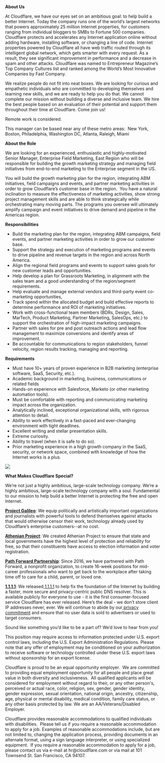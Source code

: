 <div class="content-intro">
	<div><strong>About Us</strong></div>
	<div>
		<p><span style="font-weight: 400;">At Cloudflare, we have our eyes set on an ambitious goal: to help build a better Internet. Today the company runs one of the world’s largest networks that powers approximately 25 million Internet properties, for customers ranging from individual bloggers to SMBs to Fortune 500 companies. Cloudflare protects and accelerates any Internet application online without adding hardware, installing software, or changing a line of code. Internet properties powered by Cloudflare all have web traffic routed through its intelligent global network, which gets smarter with every request. As a result, they see significant improvement in performance and a decrease in spam and other attacks. Cloudflare was named to Entrepreneur Magazine’s Top Company Cultures list and ranked among the World’s Most Innovative Companies by Fast Company.</span><span style="font-weight: 400;">&nbsp;</span></p>
		<p><span style="font-weight: 400;">We realize people do not fit into neat boxes. We are looking for curious and empathetic individuals who are committed to developing themselves and learning new skills, and we are ready to help you do that. We cannot complete our mission without building a diverse and inclusive team. We hire the best people based on an evaluation of their potential and support them throughout their time at Cloudflare. Come join us!&nbsp;</span></p>
	</div>
</div>
<div>
	<div>
		<p>Remote work is considered.</p>
		<p>This manager can be based near any of these metro areas: &nbsp;New York, Boston, Philadelphia, Washington DC, Atlanta, Raleigh, Miami</p>
		<p><strong>About the Role</strong></p>
		<p>We are looking for an experienced, enthusiastic and highly-motivated Senior Manager, Enterprise Field Marketing, East Region who will be responsible for building the growth marketing strategy and managing field initiatives from end-to-end marketing to the Enterprise segment in the US.</p>
		<p>You will build the growth marketing plan for the region, integrating ABM initiatives, field campaigns and events, and partner marketing activities in order to grow Cloudflare’s customer base in the region.&nbsp; You have a natural inclination to measure the effectiveness of marketing activities, show strong project management skills and are able to think strategically while orchestrating many moving parts. The programs you oversee will ultimately amplify campaign and event initiatives to drive demand and pipeline in the Americas region.</p>
		<p><strong>Responsibilities</strong></p>
		<ul>
			<li>Build the marketing plan for the region, integrating ABM campaigns, field events, and partner marketing activities in order to grow our customer base.</li>
			<li>Support the strategy and execution of marketing programs and events to drive pipeline and revenue targets in the region and across North America.</li>
			<li>Align the regional field programs and events to support sales goals for new customer leads and opportunities.</li>
			<li>Help develop a plan for Grassroots Marketing, in alignment with the sales team and a good understanding of the region/segment requirements.</li>
			<li>Help evaluate and manage external vendors and third-party event co-marketing opportunities,&nbsp;</li>
			<li>Track spend within the allocated budget and build effective reports to determine performance and ROI of marketing initiatives.</li>
			<li>Work with cross-functional team members (BDRs, Design, Sales, MarTech, Product Marketing, Partner Marketing, SalesOps, etc.) to support the orchestration of high-impact marketing campaigns.</li>
			<li>Partner with sales for pre and post outreach actions and lead flow management to maximize conversions and identify areas of improvement.</li>
			<li>Be accountable for communications to region stakeholders, funnel velocity, region results tracking, managing and reporting.</li>
		</ul>
		<p><strong>Requirements</strong></p>
		<ul>
			<li>Must have 10+ years of proven experience in B2B marketing (enterprise software, SaaS, Security, etc.).</li>
			<li>Academic background in marketing, business, communications or related fields</li>
			<li>Hands-on experience with Salesforce, Marketo (or other marketing automation tools).</li>
			<li>Must be comfortable with reporting and communicating marketing impact across the organization.</li>
			<li>Analytically inclined, exceptional organizational skills, with rigorous attention to detail.</li>
			<li>Ability to work effectively in a fast-paced and ever-changing environment with tight deadlines.</li>
			<li>Excellent writing and stellar presentation skills.</li>
			<li>Extreme curiosity.</li>
			<li>Ability to travel (when it is safe to do so).&nbsp;</li>
			<li>Prior marketing experience in a high growth company in the SaaS, security, or network space, combined with knowledge of how the Internet works is a plus.</li>
		</ul>
	</div>
</div>
<div class="yj6qo ajU">
	<div id=":x3" class="ajR" data-tooltip="Show trimmed content"><img class="ajT" src="https://ssl.gstatic.com/ui/v1/icons/mail/images/cleardot.gif"></div>
</div>
<div class="content-conclusion">
	<p><strong>What Makes Cloudflare Special?</strong></p>
	<p><span style="font-weight: 400;">We’re not just a highly ambitious, large-scale technology company. We’re a highly ambitious, large-scale technology company with a soul. Fundamental to our mission to help build a better Internet is protecting the free and open Internet.</span></p>
	<p><a href="https://blog.cloudflare.com/protecting-free-expression-online/"><strong>Project Galileo</strong></a><span style="font-weight: 400;">: We equip politically and artistically important organizations and journalists with powerful tools to defend themselves against attacks that would otherwise censor their work, technology already used by Cloudflare’s enterprise customers--at no cost.</span></p>
	<p><strong><a href="https://www.cloudflare.com/athenian/">Athenian Project</a></strong><span style="font-weight: 400;">: We created Athenian Project to ensure that state and local governments have the highest level of protection and reliability for free, so that their constituents have access to election information and voter registration.</span></p>
	<p><a href="https://blog.cloudflare.com/tag/path-forward/"><strong>Path Forward Partnership</strong></a><span style="font-weight: 400;">: Since 2016, we have partnered with Path Forward, a nonprofit organization, to create 16-week positions for mid-career professionals who want to get back to the workplace after taking time off to care for a child, parent, or loved one.</span></p>
	<p><a href="https://1.1.1.1/"><strong>1.1.1.1</strong></a><span style="font-weight: 400;">: We released</span><a href="https://1.1.1.1/"> <span style="font-weight: 400;">1.1.1.1</span></a><span style="font-weight: 400;"> to help fix the foundation of the Internet by building a faster, more secure and privacy-centric public DNS resolver. This is available publicly for everyone to use - it is the first consumer-focused service Cloudflare has ever released. Here’s the deal - we don’t store client IP addresses never, ever. We will continue to abide by our</span><a href="https://developers.cloudflare.com/1.1.1.1/privacy/public-dns-resolver"> privacy commitment</a><span style="font-weight: 400;"> and ensure that no user data is sold to advertisers or used to target consumers.</span></p>
	<p><span style="font-weight: 400;">Sound like something you’d like to be a part of? We’d love to hear from you!</span></p>
	<p><span style="font-weight: 400;">This position may require access to information protected under U.S. export control laws, including the U.S. Export Administration Regulations. Please note that any offer of employment may be conditioned on your authorization to receive software or technology controlled under these U.S. export laws without sponsorship for an export license.</span></p>
	<p><span style="font-weight: 400;">Cloudflare is proud to be an equal opportunity employer. &nbsp;We are committed to providing equal employment opportunity for all people and place great value in both diversity and inclusiveness. &nbsp;All qualified applicants will be considered for employment without regard to their, or any other person's, perceived or actual</span> <span style="font-weight: 400;">race, color, religion, sex, gender, gender identity, gender expression, sexual orientation, national origin, ancestry, citizenship, age, physical or mental disability, medical condition, family care status, or any other basis protected by law. </span><span style="font-weight: 400;">We are an AA/Veterans/Disabled Employer.</span></p>
	<p><span style="font-weight: 400;">Cloudflare provides reasonable accommodations to qualified individuals with disabilities. &nbsp;Please tell us if you require a reasonable accommodation to apply for a job. Examples of reasonable accommodations include, but are not limited to, changing the application process, providing documents in an alternate format, using a sign language interpreter, or using specialized equipment. &nbsp;If you require a reasonable accommodation to apply for a job, please contact us via e-mail at </span><span style="font-weight: 400;">hr@cloudflare.com</span><span style="font-weight: 400;"> or via mail at 101 Townsend St. San Francisco, CA 94107.</span></p>
</div>